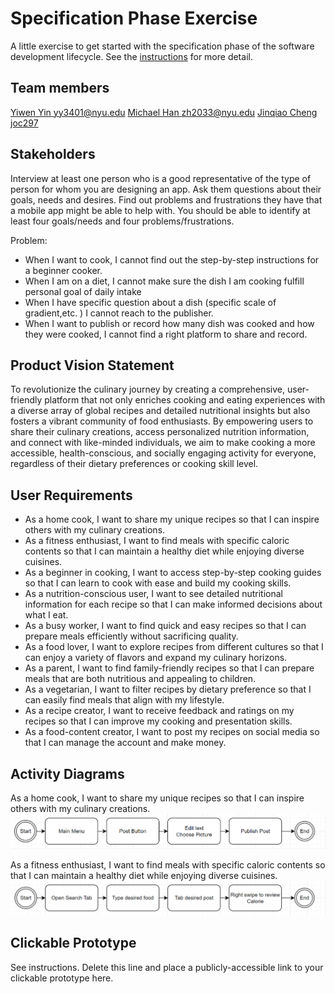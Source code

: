 # Specification Phase Exercise

A little exercise to get started with the specification phase of the software development lifecycle. See the [instructions](instructions.md) for more detail.

## Team members

[Yiwen Yin yy3401@nyu.edu](https://github.com/YY35n)
[Michael Han zh2033@nyu.edu](https://github.com/Hmic1102)
[Jinqiao Cheng joc297](https://github.com/jinqiaocheng163)

## Stakeholders

Interview at least one person who is a good representative of the type of person for whom you are designing an app. Ask them questions about their goals, needs and desires. Find out problems and frustrations they have that a mobile app might be able to help with. You should be able to identify at least four goals/needs and four problems/frustrations.

Problem:
* When I want to cook, I cannot find out the step-by-step instructions for a beginner cooker.
* When I am on a diet, I cannot make sure the dish I am cooking fulfill personal goal of daily intake
* When I have specific question about a dish (specific scale of gradient,etc. ) I cannot reach to the publisher.
* When I want to publish or record how many dish was cooked and how they were cooked, I cannot find a right platform to share and record.

## Product Vision Statement

To revolutionize the culinary journey by creating a comprehensive, user-friendly platform that not only enriches cooking and eating experiences with a diverse array of global recipes and detailed nutritional insights but also fosters a vibrant community of food enthusiasts. By empowering users to share their culinary creations, access personalized nutrition information, and connect with like-minded individuals, we aim to make cooking a more accessible, health-conscious, and socially engaging activity for everyone, regardless of their dietary preferences or cooking skill level.
## User Requirements

* As a home cook, I want to share my unique recipes so that I can inspire others with my culinary creations.
* As a fitness enthusiast, I want to find meals with specific caloric contents so that I can maintain a healthy diet while enjoying diverse cuisines.
* As a beginner in cooking, I want to access step-by-step cooking guides so that I can learn to cook with ease and build my cooking skills.
* As a nutrition-conscious user, I want to see detailed nutritional information for each recipe so that I can make informed decisions about what I eat.
* As a busy worker, I want to find quick and easy recipes so that I can prepare meals efficiently without sacrificing quality.
* As a food lover, I want to explore recipes from different cultures so that I can enjoy a variety of flavors and expand my culinary horizons.
* As a parent, I want to find family-friendly recipes so that I can prepare meals that are both nutritious and appealing to children.
* As a vegetarian, I want to filter recipes by dietary preference so that I can easily find meals that align with my lifestyle.
* As a recipe creator, I want to receive feedback and ratings on my recipes so that I can improve my cooking and presentation skills.
* As a food-content creator, I want to post my recipes on social media so that I can manage the account and make money.

## Activity Diagrams

As a home cook, I want to share my unique recipes so that I can inspire others with my culinary creations.
![UML1](UML1.png "UML1")

As a fitness enthusiast, I want to find meals with specific caloric contents so that I can maintain a healthy diet while enjoying diverse cuisines.
![UML2](UML2.png "UML2")



## Clickable Prototype

See instructions. Delete this line and place a publicly-accessible link to your clickable prototype here.
